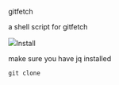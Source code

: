 gitfetch

a shell script for gitfetch
<p>
    <img src="image-min.png>
</p>

### Install
make sure you have jq installed

```shell
git clone 
```